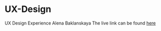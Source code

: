 # UX-Design
UX Design Experience Alena Baklanskaya
The live link can be found [here](https://alena18.github.io/UX-Design/)